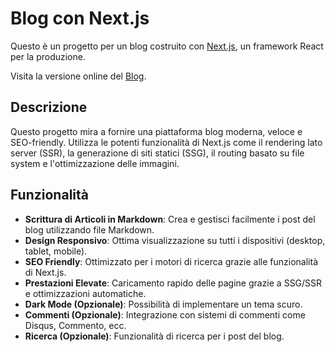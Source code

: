 # Blog con Next.js

Questo è un progetto per un blog costruito con [Next.js](https://nextjs.org/), un framework React per la produzione.

Visita la versione online del [Blog](https://my-blog-dario-rosina.vercel.app).

## Descrizione

Questo progetto mira a fornire una piattaforma blog moderna, veloce e SEO-friendly. Utilizza le potenti funzionalità di Next.js come il rendering lato server (SSR), la generazione di siti statici (SSG), il routing basato su file system e l'ottimizzazione delle immagini.

## Funzionalità

-   **Scrittura di Articoli in Markdown**: Crea e gestisci facilmente i post del blog utilizzando file Markdown.
-   **Design Responsivo**: Ottima visualizzazione su tutti i dispositivi (desktop, tablet, mobile).
-   **SEO Friendly**: Ottimizzato per i motori di ricerca grazie alle funzionalità di Next.js.
-   **Prestazioni Elevate**: Caricamento rapido delle pagine grazie a SSG/SSR e ottimizzazioni automatiche.
-   **Dark Mode (Opzionale)**: Possibilità di implementare un tema scuro.
-   **Commenti (Opzionale)**: Integrazione con sistemi di commenti come Disqus, Commento, ecc.
-   **Ricerca (Opzionale)**: Funzionalità di ricerca per i post del blog.
